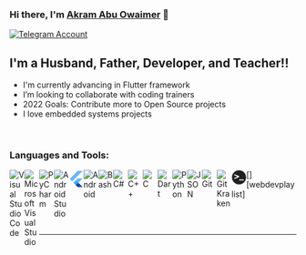 ### Hi there, I'm [Akram Abu Owaimer](https://github.com/AkramAbuOwaimer) 👋 

[![Telegram Account](https://img.shields.io/endpoint?style=flat-square&url=https%3A%2F%2Ftelegram-badge-724cf1pkdrns.runkit.sh)](https://t.me/AkramAbuOwaimer)

## I'm a Husband, Father, Developer, and Teacher!!

- I'm currently advancing in Flutter framework
- I’m looking to collaborate with coding trainers
- 2022 Goals: Contribute more to Open Source projects
- I love embedded systems projects

<br />

### Languages and Tools:

[<img align="left" alt="Visual Studio Code" width="26px" src="https://raw.githubusercontent.com/yurijserrano/Github-Profile-Readme-Logos/master/text%20editors/vscode.svg" />](https://code.visualstudio.com)
[<img align="left" alt="Microsoft Visual Studio" width="26px" src="https://upload.wikimedia.org/wikipedia/commons/5/59/Visual_Studio_Icon_2019.svg" />](https://visualstudio.microsoft.com)
[<img align="left" alt="PyCharm" width="26px" src="https://raw.githubusercontent.com/yurijserrano/Github-Profile-Readme-Logos/master/ides/pycharm.svg" />](https://www.jetbrains.com/pycharm/)
[<img align="left" alt="Android Studio" width="26px" src="https://raw.githubusercontent.com/yurijserrano/Github-Profile-Readme-Logos/master/ides/android-studio.svg" />](https://developer.android.com/studio)
[<img align="left" alt="Flutter" width="26px" src="https://raw.githubusercontent.com/dnfield/flutter_svg/7d374d7107561cbd906d7c0ca26fef02cc01e7c8/example/assets/flutter_logo.svg" />](https://flutter.dev)
[<img align="left" alt="Android" width="26px" src="https://raw.githubusercontent.com/yurijserrano/Github-Profile-Readme-Logos/master/frameworks/android.svg" />](https://developer.android.com/about)
[<img align="left" alt="Bash" width="26px" src="https://raw.githubusercontent.com/yurijserrano/Github-Profile-Readme-Logos/master/programming%20languages/bash.svg" />](https://www.gnu.org/software/bash/)
[<img align="left" alt="C#" width="26px" src="https://raw.githubusercontent.com/yurijserrano/Github-Profile-Readme-Logos/master/programming%20languages/c%23.svg" />](https://docs.microsoft.com/en-us/dotnet/csharp/)
[<img align="left" alt="C++" width="26px" src="https://raw.githubusercontent.com/yurijserrano/Github-Profile-Readme-Logos/master/programming%20languages/c%2B%2B.svg" />](https://www.cplusplus.com)
[<img align="left" alt="C" width="26px" src="https://raw.githubusercontent.com/yurijserrano/Github-Profile-Readme-Logos/master/programming%20languages/c.svg" />](https://www.cprogramming.com)
[<img align="left" alt="Dart" width="26px" src="https://raw.githubusercontent.com/yurijserrano/Github-Profile-Readme-Logos/master/programming%20languages/dart.svg" />](https://dart.dev)
[<img align="left" alt="Python" width="26px" src="https://raw.githubusercontent.com/yurijserrano/Github-Profile-Readme-Logos/master/programming%20languages/python.svg" />](https://www.python.org)
[<img align="left" alt="JSON" width="26px" src="https://raw.githubusercontent.com/yurijserrano/Github-Profile-Readme-Logos/master/others/json.svg" />](https://www.json.org/json-en.html)
[<img align="left" alt="Git" width="26px" src="https://raw.githubusercontent.com/yurijserrano/Github-Profile-Readme-Logos/master/others/git.svg" />](https://git-scm.com/downloads/logos)
[<img align="left" alt="Git Kraken" width="26px" src="https://raw.githubusercontent.com/yurijserrano/Github-Profile-Readme-Logos/master/others/gitkraken.svg" />](https://www.gitkraken.com)
[<img align="left" alt="Terminal" width="26px" src="https://raw.githubusercontent.com/github/explore/80688e429a7d4ef2fca1e82350fe8e3517d3494d/topics/terminal/terminal.png" />][webdevplaylist]

<br />
<br />

---

